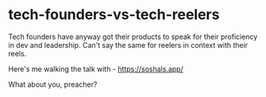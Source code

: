 # tech-founders-vs-tech-reelers

Tech founders have anyway got their products to speak for their proficiency in dev and leadership. Can't say the same for reelers in context with their reels.

Here's me walking the talk with - https://soshals.app/

What about you, preacher?
